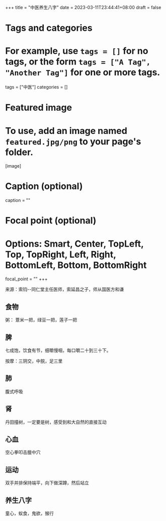 +++
title = "中医养生八字"
date = 2023-03-11T23:44:41+08:00
draft = false

# Tags and categories
# For example, use `tags = []` for no tags, or the form `tags = ["A Tag", "Another Tag"]` for one or more tags.
tags = ["中医"]
categories = []

# Featured image
# To use, add an image named `featured.jpg/png` to your page's folder. 
[image]
  # Caption (optional)
  caption = ""

  # Focal point (optional)
  # Options: Smart, Center, TopLeft, Top, TopRight, Left, Right, BottomLeft, Bottom, BottomRight
  focal_point = ""
+++


来源：索钧--同仁堂主任医师，索延昌之子，师从国医方和谦


## 食物

粥：
薏米一把，绿豆一把，莲子一把

## 脾

七成饱，饮食有节，细嚼慢咽，每口嚼二十到三十下。

按摩：三阴交，中脘，足三里

## 肺

腹式呼吸

## 肾

丹田撞树，一定要是树，感受到和大自然的直接互动

## 心血

空心拳叩击膻中穴

## 运动

双手并排保持端平，向下做深蹲，然后站立

## 养生八字

童心，蚁食，鬼欲，猴行
